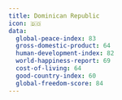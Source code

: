```yaml
---
title: Dominican Republic
icon: 🇩🇴
data:
  global-peace-index: 83
  gross-domestic-product: 64
  human-development-index: 82
  world-happiness-report: 69
  cost-of-living: 64
  good-country-index: 60
  global-freedom-score: 84
---
```


